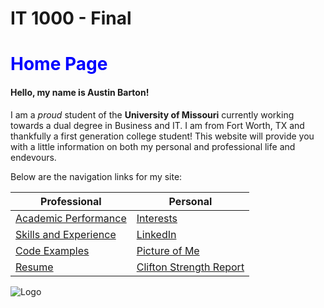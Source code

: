 <!---
Austin Barton
IT 1000
-->
# **IT 1000 - Final**

# <span style="color:blue">Home Page </span>

#### Hello, my name is Austin Barton!
I am a _proud_ student of the **University of Missouri** currently working towards a dual degree in Business and IT. I am from Fort Worth, TX and thankfully a first generation college student! This website will provide you with a little information on both my personal and professional life and endevours.


Below are the navigation links for my site:


Professional | Personal
------------ | -------------
[Academic Performance](./academicperformance.md) | [Interests](./interests.md)
[Skills and Experience](./certsandskills.md) | [LinkedIn](https://www.linkedin.com/in/austinkbarton/)
[Code Examples](./code_blocks.md) | [Picture of Me](./personalpicpage.md)
[Resume](./resumepage.md) | [Clifton Strength Report](./strengthreportpage.md)




![Logo](https://engineering.missouri.edu/wp-content/uploads/2017/12/UnitSig-e1513874753564.jpg)
